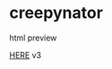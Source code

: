 # creepynator

html preview

[HERE](https://htmlpreview.github.io/?https://github.com/Nowikens/creepynator/blob/main/creeps.html) v3
